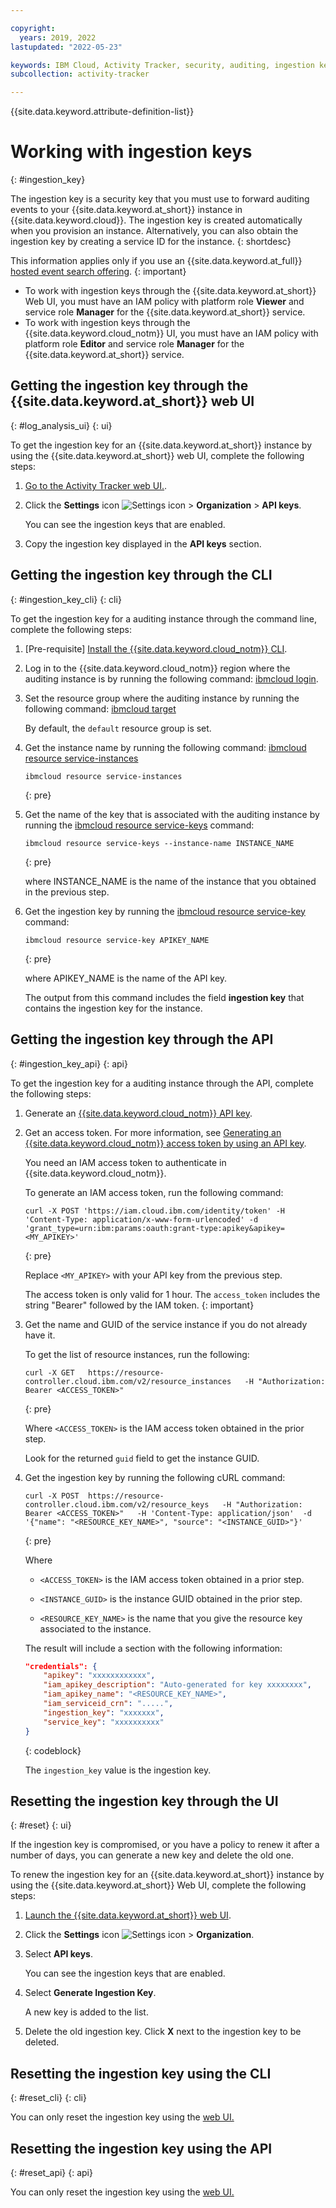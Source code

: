 ```yaml
---

copyright:
  years: 2019, 2022
lastupdated: "2022-05-23"

keywords: IBM Cloud, Activity Tracker, security, auditing, ingestion key
subcollection: activity-tracker

---
```


{{site.data.keyword.attribute-definition-list}}

# Working with ingestion keys
{: #ingestion_key}

The ingestion key is a security key that you must use to forward auditing events to your {{site.data.keyword.at_short}} instance in {{site.data.keyword.cloud}}. The ingestion key is created automatically when you provision an instance. Alternatively, you can also obtain the ingestion key by creating a service ID for the instance.
{: shortdesc}

This information applies only if you use an {{site.data.keyword.at_full}} [hosted event search offering](/docs/activity-tracker?topic=activity-tracker-service_plan).
{: important}

* To work with ingestion keys through the {{site.data.keyword.at_short}} Web UI, you must have an IAM policy with platform role **Viewer** and service role **Manager** for the {{site.data.keyword.at_short}} service. 
* To work with ingestion keys through the {{site.data.keyword.cloud_notm}} UI, you must have an IAM policy with platform role **Editor** and service role **Manager** for the {{site.data.keyword.at_short}} service. 



## Getting the ingestion key through the {{site.data.keyword.at_short}} web UI
{: #log_analysis_ui}
{: ui}

To get the ingestion key for an {{site.data.keyword.at_short}} instance by using the {{site.data.keyword.at_short}} web UI, complete the following steps:

1. [Go to the Activity Tracker web UI.](/docs/activity-tracker?topic=activity-tracker-launch).

2. Click the **Settings** icon ![Settings icon](/images/admin.png) &gt; **Organization** &gt; **API keys**. 

    You can see the ingestion keys that are enabled. 

3. Copy the ingestion key displayed in the **API keys** section. 


## Getting the ingestion key through the CLI
{: #ingestion_key_cli}
{: cli}

To get the ingestion key for a auditing instance through the command line, complete the following steps:

1. [Pre-requisite] [Install the {{site.data.keyword.cloud_notm}} CLI](/docs/cli?topic=cli-install-ibmcloud-cli).

2. Log in to the {{site.data.keyword.cloud_notm}} region where the auditing instance is by running the following command: [ibmcloud login](/docs/cli?topic=cli-ibmcloud_cli#ibmcloud_login).

3. Set the resource group where the auditing instance by running the following command: [ibmcloud target](/docs/cli?topic=cli-ibmcloud_cli#ibmcloud_target)

    By default, the `default` resource group is set.

4. Get the instance name by running the following command: [ibmcloud resource service-instances](/docs/cli?topic=cli-ibmcloud_commands_resource#ibmcloud_resource_service_instances)

    ```text
    ibmcloud resource service-instances
    ```
    {: pre}

5. Get the name of the key that is associated with the auditing instance by running the [ibmcloud resource service-keys](/docs/cli?topic=cli-ibmcloud_commands_resource#ibmcloud_resource_service_keys) command:

    ```text
    ibmcloud resource service-keys --instance-name INSTANCE_NAME
    ```
    {: pre}

    where INSTANCE_NAME is the name of the instance that you obtained in the previous step.

6. Get the ingestion key by running the [ibmcloud resource service-key](/docs/cli?topic=cli-ibmcloud_commands_resource#ibmcloud_resource_service_key) command:

    ```text
    ibmcloud resource service-key APIKEY_NAME
    ```
    {: pre}

    where APIKEY_NAME is the name of the API key.
 
    The output from this command includes the field **ingestion key** that contains the ingestion key for the instance.


## Getting the ingestion key through the API
{: #ingestion_key_api}
{: api}

To get the ingestion key for a auditing instance through the API, complete the following steps:

1. Generate an [{{site.data.keyword.cloud_notm}} API key](/docs/account?topic=account-userapikey&interface=api#create_user_key).

2. Get an access token. For more information, see [Generating an {{site.data.keyword.cloud_notm}} access token by using an API key](/docs/account?topic=account-iamtoken_from_apikey&interface=api).

    You need an IAM access token to authenticate in {{site.data.keyword.cloud_notm}}.

    To generate an IAM access token, run the following command:

    ```text
    curl -X POST 'https://iam.cloud.ibm.com/identity/token' -H 'Content-Type: application/x-www-form-urlencoded' -d 'grant_type=urn:ibm:params:oauth:grant-type:apikey&apikey=<MY_APIKEY>'
    ```
    {: pre}

    Replace `<MY_APIKEY>` with your API key from the previous step.

    The access token is only valid for 1 hour. The `access_token` includes the string "Bearer" followed by the IAM token.
    {: important}

3. Get the name and GUID of the service instance if you do not already have it.

    To get the list of resource instances, run the following:

    ```text
    curl -X GET   https://resource-controller.cloud.ibm.com/v2/resource_instances   -H "Authorization: Bearer <ACCESS_TOKEN>"
    ```
    {: pre}

    Where `<ACCESS_TOKEN>` is the IAM access token obtained in the prior step.

    Look for the returned `guid` field to get the instance GUID.

4. Get the ingestion key by running the following cURL command:

    ```shell
    curl -X POST  https://resource-controller.cloud.ibm.com/v2/resource_keys   -H "Authorization: Bearer <ACCESS_TOKEN>"   -H 'Content-Type: application/json'  -d '{"name": "<RESOURCE_KEY_NAME>", "source": "<INSTANCE_GUID>"}'
    ```
    {: pre}

    Where 
    
    - `<ACCESS_TOKEN>` is the IAM access token obtained in a prior step.

    - `<INSTANCE_GUID>` is the instance GUID obtained in the prior step.

    - `<RESOURCE_KEY_NAME>` is the name that you give the resource key associated to the instance.

    The result will include a section with the following information:

    ```json
    "credentials": {
        "apikey": "xxxxxxxxxxxx",
        "iam_apikey_description": "Auto-generated for key xxxxxxxx",
        "iam_apikey_name": "<RESOURCE_KEY_NAME>",
        "iam_serviceid_crn": ".....",
        "ingestion_key": "xxxxxxx",
        "service_key": "xxxxxxxxxx"
    }
    ```
    {: codeblock}

    The `ingestion_key` value is the ingestion key.



## Resetting the ingestion key through the UI
{: #reset}
{: ui}

If the ingestion key is compromised, or you have a policy to renew it after a number of days, you can generate a new key and delete the old one.

To renew the ingestion key for an {{site.data.keyword.at_short}} instance by using the {{site.data.keyword.at_short}} Web UI, complete the following steps:

1. [Launch the {{site.data.keyword.at_short}} web UI](/docs/log-analysis?topic=log-analysis-view_logs#view_logs_step2).

2. Click the **Settings** icon ![Settings icon](/images/admin.png) &gt; **Organization**. 

3. Select **API keys**.

    You can see the ingestion keys that are enabled. 

4. Select **Generate Ingestion Key**.

    A new key is added to the list.

5. Delete the old ingestion key. Click **X** next to the ingestion key to be deleted.

## Resetting the ingestion key using the CLI
{: #reset_cli}
{: cli}

You can only reset the ingestion key using the [web UI.](/docs/activity-tracker?topic=activity-tracker-ingestion_key&interface=ui#reset)

## Resetting the ingestion key using the API
{: #reset_api}
{: api}

You can only reset the ingestion key using the [web UI.](/docs/activity-tracker?topic=activity-tracker-ingestion_key&interface=ui#reset)

